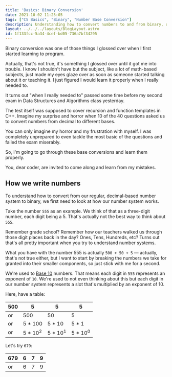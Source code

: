 ```yaml
---
title: 'Basics: Binary Conversion'
date: 2021-10-02 11:25:05
tags: ["CS Basics", "Binary", "Number Base Conversion"]
description: Understanding how to convert numbers to and from binary, or any numeric base, is a fundamental concept in programming and computer science. Let's get an understanding of those fundamentals!
layout: ../../../layouts/BlogLayout.astro
id: 1f133fcc-5a34-4cef-bd05-736a7bf34295
---
```


Binary conversion was one of those things I glossed over when I first started learning to program.

Actually, that's not true, it's something I glossed over until it got me into trouble. I know I shouldn't have but the subject, like a lot of math-based subjects, just made my eyes glaze over as soon as someone started talking about it or teaching it. I just figured I would learn it properly when I really needed to. 

It turns out "when I really needed to" passed some time before my second exam in Data Structures and Algorithms class yesterday.

The test itself was supposed to cover recursion and function templates in C++. Imagine my surprise and horror when 10 of the 40 questions asked us to convert numbers from decimal to different bases.

You can only imagine my horror and my frustration with myself. I was completely unprepared to even tackle the most basic of the questions and failed the exam miserably.

So, I'm going to go through these base conversions and learn them properly. 

You, dear coder, are invited to come along and learn from my mistakes.

## How we write numbers

To understand how to convert from our regular, decimal-based number system to binary, we first need to look at how our number system works.

Take the number `555` as an example. We think of that as a three-digit number, each digit being a 5. That's actually not the best way to think about `555`.

Remember grade school? Remember how our teachers walked us through those digit places back in the day? Ones, Tens, Hundreds, etc? Turns out that's all pretty important when you try to understand number systems.

What you have with the number 555 is actually `500 + 50 + 5` — actually, that's not true either, but I want to start by breaking the numbers we take for granted into their smaller components, so just stick with me for a second.

We're used to [Base 10]() numbers. That means each digit in `555` represents an exponent of `10`. We're used to not even thinking about this but each digit in our number system represents a slot that's multiplied by an exponent of 10.

Here, have a table:

| 500 | 5 | 5 | 5 |
| ---- | ---- | ---- | ---- |
| or | 500 | 50 | 5 |
| or | 5 * 100 | 5 * 10 | 5 * 1 |
| or | 5 * 10<sup>2</sup> | 5 * 10<sup>1</sup> | 5 * 10<sup>0</sup> |

Let's try `679`:

| 679 | 6 | 7 | 9 |
| --- | --- | --- | --- |
| or | 6 | 7 | 9 |